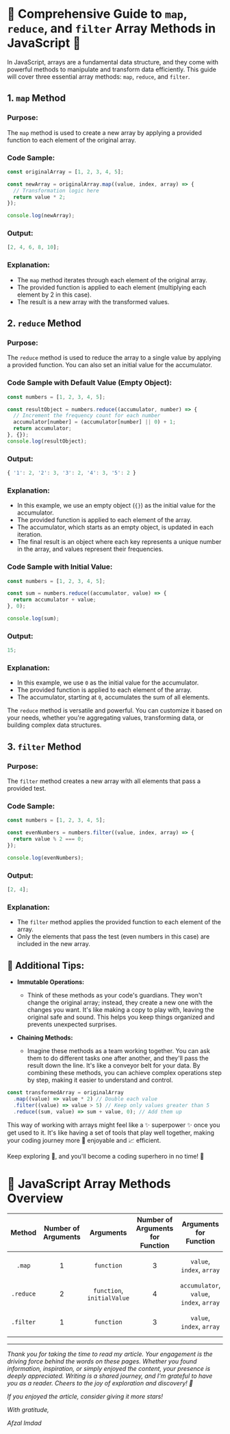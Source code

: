 # :rainbow: Comprehensive Guide to `map`, `reduce`, and `filter` Array Methods in JavaScript :rocket:

In JavaScript, arrays are a fundamental data structure, and they come with powerful methods to manipulate and transform data efficiently. This guide will cover three essential array methods: `map`, `reduce`, and `filter`.

## 1. `map` Method

### Purpose:

The `map` method is used to create a new array by applying a provided function to each element of the original array.

### Code Sample:

```javascript
const originalArray = [1, 2, 3, 4, 5];

const newArray = originalArray.map((value, index, array) => {
  // Transformation logic here
  return value * 2;
});

console.log(newArray);
```

### Output:

```javascript
[2, 4, 6, 8, 10];
```

### Explanation:

- The `map` method iterates through each element of the original array.
- The provided function is applied to each element (multiplying each element by 2 in this case).
- The result is a new array with the transformed values.

## 2. `reduce` Method

### Purpose:

The `reduce` method is used to reduce the array to a single value by applying a provided function. You can also set an initial value for the accumulator.

### Code Sample with Default Value (Empty Object):

```javascript
const numbers = [1, 2, 3, 4, 5];

const resultObject = numbers.reduce((accumulator, number) => {
  // Increment the frequency count for each number
  accumulator[number] = (accumulator[number] || 0) + 1;
  return accumulator;
}, {});
console.log(resultObject);
```

### Output:

```javascript
{ '1': 2, '2': 3, '3': 2, '4': 3, '5': 2 }
```

### Explanation:

- In this example, we use an empty object (`{}`) as the initial value for the accumulator.
- The provided function is applied to each element of the array.
- The accumulator, which starts as an empty object, is updated in each iteration.
- The final result is an object where each key represents a unique number in the array, and values represent their frequencies.

### Code Sample with Initial Value:

```javascript
const numbers = [1, 2, 3, 4, 5];

const sum = numbers.reduce((accumulator, value) => {
  return accumulator + value;
}, 0);

console.log(sum);
```

### Output:

```js
15;
```

### Explanation:

- In this example, we use `0` as the initial value for the accumulator.
- The provided function is applied to each element of the array.
- The accumulator, starting at `0`, accumulates the sum of all elements.

The `reduce` method is versatile and powerful. You can customize it based on your needs, whether you're aggregating values, transforming data, or building complex data structures.

## 3. `filter` Method

### Purpose:

The `filter` method creates a new array with all elements that pass a provided test.

### Code Sample:

```javascript
const numbers = [1, 2, 3, 4, 5];

const evenNumbers = numbers.filter((value, index, array) => {
  return value % 2 === 0;
});

console.log(evenNumbers);
```

### Output:

```javascript
[2, 4];
```

### Explanation:

- The `filter` method applies the provided function to each element of the array.
- Only the elements that pass the test (even numbers in this case) are included in the new array.

## :beginner: Additional Tips:

- **Immutable Operations:**

  - Think of these methods as your code's guardians. They won't change the original array; instead, they create a new one with the changes you want. It's like making a copy to play with, leaving the original safe and sound. This helps you keep things organized and prevents unexpected surprises.

- **Chaining Methods:**
  - Imagine these methods as a team working together. You can ask them to do different tasks one after another, and they'll pass the result down the line. It's like a conveyor belt for your data. By combining these methods, you can achieve complex operations step by step, making it easier to understand and control.

```javascript
const transformedArray = originalArray
  .map((value) => value * 2) // Double each value
  .filter((value) => value > 5) // Keep only values greater than 5
  .reduce((sum, value) => sum + value, 0); // Add them up
```

This way of working with arrays might feel like a :sparkles: superpower :sparkles: once you get used to it. It's like having a set of tools that play well together, making your coding journey more :dizzy: enjoyable and :chart_with_upwards_trend: efficient.

Keep exploring :compass:, and you'll become a coding superhero in no time! :seedling:

# :crystal_ball: JavaScript Array Methods Overview

|  Method   | Number of Arguments |         Arguments          | Number of Arguments for Function |          Arguments for Function          | Return Type |        Description         |
| :-------: | :-----------------: | :------------------------: | :------------------------------: | :--------------------------------------: | :---------: | :------------------------: |
|  `.map`   |          1          |         `function`         |                3                 |        `value`, `index`, `array`         |   `Array`   |  Transforms each element.  |
| `.reduce` |          2          | `function`, `initialValue` |                4                 | `accumulator`, `value`, `index`, `array` |    `any`    |     Aggregates values.     |
| `.filter` |          1          |         `function`         |                3                 |        `value`, `index`, `array`         |   `Array`   | Selects specific elements. |

---

_Thank you for taking the time to read my article. Your engagement is the driving force behind the words on these pages. Whether you found information, inspiration, or simply enjoyed the content, your presence is deeply appreciated. Writing is a shared journey, and I'm grateful to have you as a reader. Cheers to the joy of exploration and discovery! 🌟_

_If you enjoyed the article, consider giving it more stars!_

_With gratitude,_

_Afzal Imdad_

